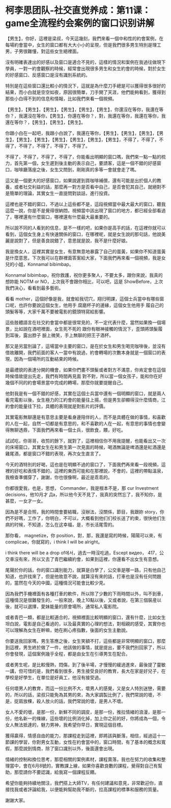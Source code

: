 # 柯李思团队-社交直觉养成：第11课：game全流程约会案例的窗口识别讲解

【男生】，你好，這裡是梁叔，今天這幾刻，我們來看一個中和性的約會案例，在每場約會當中，女生的窗口都有大大小小的呈現，但是我們很多男生特別是理工男，子男很難懂，對這些女生絕裡面。

沒有明確表達出的好感以及窗口是適合不見的，這樣的情況和案例在我過往做現下學員，一對一約會觀察的時候，經常會出現很多男生和女生約會的時候，對於女生的好感窗口、反感窗口是沒有識別系統的。

特別是在這些窗口還比較小的情況下，這就是為什麼刀手總是可以獲得很多很好的結果，而小白就是空空如夜，原因很簡單，刀手開了天涯，他們能夠看到，獲得到那些小白得不到的信息和情報，比如我們來看一個視頻。

【男生】，【男生】，【男生】，【男生】，【男生】，【男生】，你還沒在等你，我還在等你？，我還沒在等你，【男生】，你還在等你？，對，我還在等你，我還在等你，我還在等你？，【男生】，【男生】，【男生】。

你跟小白在一起吧，我跟小白說了，我還在等你，【男生】，【男生】，【男生】，【男生】，【男生】，【男生】，【男生】，【男生】，【男生】，【男生】，不得了，不得了，不得了，不得了，不得了，不得了，不得了。

不得了，不得了，不得了，不得了，你能看出明顯的窗口嗎，我們來一點一點的梳力，首先第一個，女生遲到後主動的表示自己，要請客，這是一個不錯的好感窗口，咖啡廳落座之後，女生又問到，剛剛真的多等一會就會走了嗎。

這又是一個更大的好感窗口，如果說遲到買咖啡補償，還有可能是出於個人的教養，或者社交利益的話，那麼再一對方是否看中自己，是否會犯其自己，就絕對不是簡單的理論，其實女生一直提問對談話，進行投資。

這裡也是不錯的窗口，不過以上這些都不是，這段視頻當中最大最大的窗口，聽我這麼一說，你是不是覺得很納悶，視頻當中該出現了窗口的地方，都已經全部看過了，哪裡還有什麼窗口，哪裡還有什麼最大最重要的。

所以說不同的人看到的信息，是不一樣的吧，如果你是高手的話，在這裡你就可以看到，這個女生身上有快速關係的窗口，在哪裡呢，就是女生說的那句話，他說美麗是說對了，但是善良說錯了，意思就是說，我不是什麼好娘。

我是換女人，這裡其實是女生，有意無意地暴露了自己的蛋黃，如果你不知道蛋黃是什麼意思，下次我可以在群裡面答案給大家，下面我們再來看一個視頻，我是女兒的小姐，Konnamal bibimbap。

Konnamal bibimbap，祝你救護，祝你更多聚人，不要太多，跟你來說，我真的想妳能 NOTM or NO，上次我不會跟你相比，可以吧，這是 ShowBefore，上次我們決心，看看到最多藝術。

看看 mother，這個好像是我，就會給我切穴，翔归明課，這個士兵當中有哪些窗口呢，也許你要說這個女生，他用手 腐磨杯子的邊緣，這個女生他用手 履自己的頭髮等等，大家千萬不要被電影的鏡頭特寫給影響。

這些肢體語言在社交約會當中都是很常見的，不一定代表什麼，當然如果換一個場景，比如說在酒吧裡面，女生死不死的 跟你有眼神接觸的情況下，歪頭將頭髮履到耳後，露出脖子 臉上微笑，手上無聊的把王子酒杯。

那又是另當別論了，這場當中主要的窗口，是在於女生和男生喝完咖啡後，並沒有借故離開，我們前面的客人一當中有說過，約會轉場的次數本身就是一個窗口的表現，因為一個場所的互動結束的時候。

是最禮貌的表達分開的機會，如果你們畫不頭髮或者對方不滿意，你肯定會在這個時候借故提出先走，我們有時間再見面 對不對，所以當一個女孩子，能和你在好幾個不同的約會場景當中完成的轉場，那麼你就要提醒自己。

他對我是有一個不錯的好感，其實在這個士兵當中還有一個明顯的窗口，就是兩人看完電影以後，女生極力的江約會的能量往上揚，但是男生卻顯得沒什麼情商，江約會的能量往下拉，具體的表現就是對影片的評價。

其實電影無聊還是有意思主要是看身邊陪伴的人，而不是具體在做的事情，和喜歡的人在一起，自然一切都是有意思的，和不喜歡的人在一起，有意思的事情也會變得無聊透鼎，下面我們再來看一個士兵，很飲食，餵，好吃。

試試吃，你哥哥，收剪的餘下，就對了，這裡相信你不用我提醒，也能看出又一次的床場窗口，其實女生在和男生第一次見面的時候，喝酒無論是啤酒還是紅酒還是雞尾酒，都是窗口不錯的表現，再次女生直言了。

今天的酒特別的好喝，這也是在明顯不過的窗口了，下面我們再來看一段視頻，這裡的好吃和表情不錯的，這裡的東西可能和在那裡說，不會的，這裡的帶點溫泉，我檢查準備穿了，謝謝，你也很像啊，最近是乖乖的。

你都很愛我，也是，思想， Commander，我是根本不是，那 cur Investment decisions，他10月才 Да，所以他今天不見了，我真的突然忘了，我不知你，是甚麼，一女才一女。

因為是不是合照，我的時間會要結職，沒辦法，沒關係，節目，我跟妳 story，你們不好嗎，工作了，你明白，不可以，大概看到他们们校长送了約束，很快他们生病的时候，不知道，怎么在这幸福，是，市长活尾雪的。

那你看， magnetize，你 position，對，那，我還是寫的時候，陽陽可以來，有 complicae，你就寫的，i think I will be alright。

i think there will be a drop of에서，過去一時沒吃過，Escept видео， 417，公交車沒有來，所以又去了青巴繼續約會，如果到這裡，你還看不出女生有意想。

尾聲於你的話，你的窗口識別能力，就算是白學了，公交車是哪一路，只有他自己知道，也許找來了，但是他故意不說，就算沒有來的話，打車也是沒有任何問題的，當然在今天的中國，這種情況可能會比較少見。

因為我們手機裡面有各種打車的軟件，所以除了少數的下雨時間以外，叫不到車，這種情況是很難發生的，一般來說，晚上10點以後，又或者說，在第三個裝産以後，就可以選擇，愛妹能量的原會場所，通常私人電影院。

或者青巴一類，都是比較適合的，視頻裡面比較明顯的窗口，還有什麼，比如女生坦白說，電影是自己看過的，以及最真實的心理的想法，對相親的感受，其實你也可以理解為女生在幹嘛，她在刷心疼指數，後面的女生主動說。

你要送我回家嗎，男生答應之後，女生笑額不打，這些都是非常明顯的窗口，那麼到這裡，男生終於做了一件，他該做的事情，就是提出，要不我們別回家了，所以你會發現，這個案例幾乎全程，都是由女生在引導男生在配合。

或者男生呢，是比較慢熱，悶傷，到了後半場，才慢慢的緩過進來，最後提了靈敏一講，但可惜的是，我們看到很多，男生接受良好的教育，長大在家是好兒子，在學校是好學生，在單位是好員工，他沒有接受過。

任何壞男人的教育，而這一份比例不大，壞男人的感覺，又是女人特別迷戀，需要的，所以的話，梁叔只能免為其男的來，為大家調製比例了，我們常說的壞，不是，捉肩放棵，殺人放火的話，我們常說的壞，是男人不壞。

女人不愛的壞，是那一份，新鮮不同的調皮，是那一份，推拉情緒的浪漫，是那一份，他名新一的條線，這些壞的比例消化掉，加上你之前的好，你將成為一個，令女人無法抵達的，魅力男神，我希望你早日，實現這個目標。

獲得贏得，情感自由的能力，那課程走到這裡，即將該與斷落，相信，經過這十一節課的學習，你對男女互動，女性在約會當中的，窗口時間，有了基本的概念和寬假，那麼說到情商，除了窗口識別以外，後面還會出現。

情緒的控制和換位思考，那麼相關的案例素材，課程賣落，我也在努力的收集和整理當中，會在6月8號的，實教課上線，如果你喜歡良數的課程，覺得對自己有幫助，那麼請你不要認識，給我寫一個課程反饋。

希望你能夠持續地關注，我們搭上大師TV，有任何建議和意見，非常歡迎你，直接找我或者評論給我，以便能夠幫助我不斷的，拉高課程的標準和服務的質量。

謝謝大家。